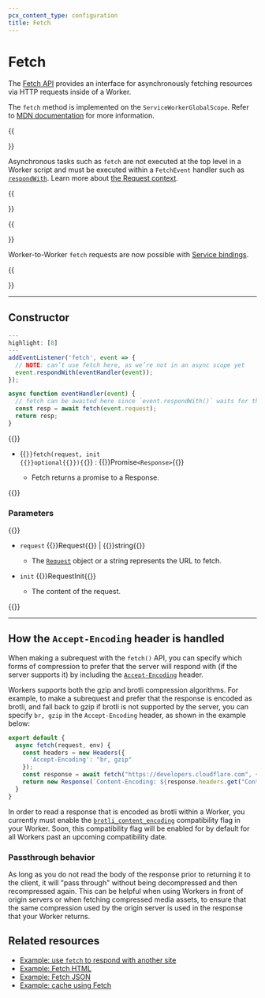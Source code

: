 ```yaml
---
pcx_content_type: configuration
title: Fetch
---
```


# Fetch

The [Fetch API](https://developer.mozilla.org/en-US/docs/Web/API/Fetch_API) provides an interface for asynchronously fetching resources via HTTP requests inside of a Worker.

The `fetch` method is implemented on the `ServiceWorkerGlobalScope`. Refer to [MDN documentation](https://developer.mozilla.org/en-US/docs/Web/API/fetch) for more information.

{{<Aside type="note">}}

Asynchronous tasks such as `fetch` are not executed at the top level in a Worker script and must be executed within a `FetchEvent` handler such as [`respondWith`](/workers/runtime-apis/fetch-event/#respondwith). Learn more about [the Request context](/workers/runtime-apis/request/#the-request-context).

{{</Aside>}}

{{<Aside type="warning" header="Worker to Worker">}}

Worker-to-Worker `fetch` requests are now possible with [Service bindings](/workers/platform/bindings/about-service-bindings/).

{{</Aside>}}

---

## Constructor

<!-- This code example needs more work -->

```js
---
highlight: [8]
---
addEventListener('fetch', event => {
  // NOTE: can’t use fetch here, as we’re not in an async scope yet
  event.respondWith(eventHandler(event));
});

async function eventHandler(event) {
  // fetch can be awaited here since `event.respondWith()` waits for the Promise it receives to settle
  const resp = await fetch(event.request);
  return resp;
}
```

<!-- Where do we have the return type in this format? -->

{{<definitions>}}

- {{<code>}}fetch(request, init {{<prop-meta>}}optional{{</prop-meta>}}){{</code>}} : {{<type-link href="/runtime-apis/response">}}Promise`<Response>`{{</type-link>}}

  - Fetch returns a promise to a Response.

{{</definitions>}}

### Parameters

{{<definitions>}}

- `request` {{<type-link href="/runtime-apis/request">}}Request{{</type-link>}} | {{<type>}}string{{</type>}}

  - The [`Request`](/workers/runtime-apis/request/) object or a string represents the URL to fetch.

- `init` {{<type-link href="/runtime-apis/request#requestinit">}}RequestInit{{</type-link>}}
  - The content of the request.

{{</definitions>}}

---


## How the `Accept-Encoding` header is handled

When making a subrequest with the `fetch()` API, you can specify which forms of compression to prefer that the server will respond with (if the server supports it) by including the [`Accept-Encoding`](https://developer.mozilla.org/en-US/docs/Web/HTTP/Headers/Accept-Encoding) header.

Workers supports both the gzip and brotli compression algorithms. For example, to make a subrequest and prefer that the response is encoded as brotli, and fall back to gzip if brotli is not supported by the server, you can specify `br, gzip` in the `Accept-Encoding` header, as shown in the example below:

```typescript
export default {
  async fetch(request, env) { 
    const headers = new Headers({
      'Accept-Encoding': "br, gzip"
    });
    const response = await fetch("https://developers.cloudflare.com", {method: "GET", headers});
    return new Response(`Content-Encoding: ${response.headers.get("Content-Encoding")}`);
  }
}
```

In order to read a response that is encoded as brotli within a Worker, you currently must enable the [`brotli_content_encoding`](/workers/platform/compatibility-dates/#brotli-content-encoding-support) compatibility flag in your Worker. Soon, this compatibility flag will be enabled for by default for all Workers past an upcoming compatibility date.

### Passthrough behavior

As long as you do not read the body of the response prior to returning it to the client, it will "pass through" without being decompressed and then recompressed again. This can be helpful when using Workers in front of origin servers or when fetching compressed media assets, to ensure that the same compression used by the origin server is used in the response that your Worker returns.


## Related resources

- [Example: use `fetch` to respond with another site](/workers/examples/respond-with-another-site/)
- [Example: Fetch HTML](/workers/examples/fetch-html/)
- [Example: Fetch JSON](/workers/examples/fetch-json/)
- [Example: cache using Fetch](/workers/examples/cache-using-fetch/)
